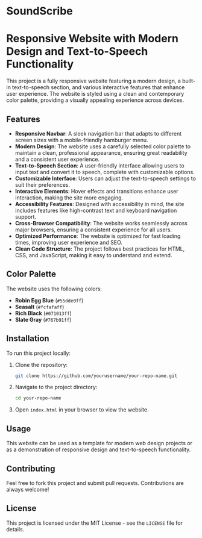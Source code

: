 # SoundScribe
# Responsive Website with Modern Design and Text-to-Speech Functionality

This project is a fully responsive website featuring a modern design, a built-in text-to-speech section, and various interactive features that enhance user experience. The website is styled using a clean and contemporary color palette, providing a visually appealing experience across devices.

## Features

- **Responsive Navbar**: A sleek navigation bar that adapts to different screen sizes with a mobile-friendly hamburger menu.
- **Modern Design**: The website uses a carefully selected color palette to maintain a clean, professional appearance, ensuring great readability and a consistent user experience.
- **Text-to-Speech Section**: A user-friendly interface allowing users to input text and convert it to speech, complete with customizable options.
- **Customizable Interface**: Users can adjust the text-to-speech settings to suit their preferences.
- **Interactive Elements**: Hover effects and transitions enhance user interaction, making the site more engaging.
- **Accessibility Features**: Designed with accessibility in mind, the site includes features like high-contrast text and keyboard navigation support.
- **Cross-Browser Compatibility**: The website works seamlessly across major browsers, ensuring a consistent experience for all users.
- **Optimized Performance**: The website is optimized for fast loading times, improving user experience and SEO.
- **Clean Code Structure**: The project follows best practices for HTML, CSS, and JavaScript, making it easy to understand and extend.

## Color Palette

The website uses the following colors:

- **Robin Egg Blue** (`#55dde0ff`)
- **Seasalt** (`#fcfafaff`)
- **Rich Black** (`#071013ff`)
- **Slate Gray** (`#767b91ff`)

## Installation

To run this project locally:

1. Clone the repository:
    ```bash
    git clone https://github.com/yourusername/your-repo-name.git
    ```
2. Navigate to the project directory:
    ```bash
    cd your-repo-name
    ```
3. Open `index.html` in your browser to view the website.

## Usage

This website can be used as a template for modern web design projects or as a demonstration of responsive design and text-to-speech functionality.

## Contributing

Feel free to fork this project and submit pull requests. Contributions are always welcome!

## License

This project is licensed under the MIT License - see the `LICENSE` file for details.
